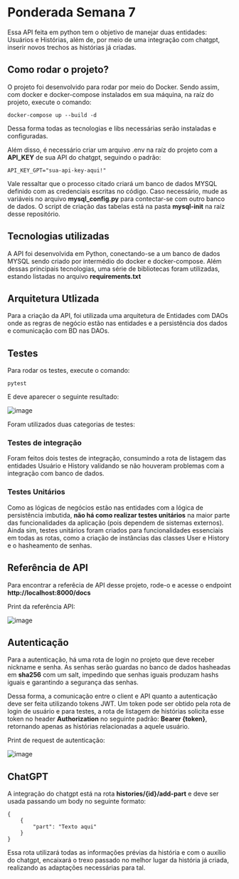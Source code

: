 # Ponderada Semana 7

Essa API feita em python tem o objetivo de manejar duas entidades: Usuários e Histórias, além de, por meio de uma integração com chatgpt, inserir novos trechos as histórias já criadas.

## Como rodar o projeto?

O projeto foi desenvolvido para rodar por meio do Docker. Sendo assim, com docker e docker-compose instalados em sua máquina, na raíz do projeto, execute o comando:

```
docker-compose up --build -d
```

Dessa forma todas as tecnologias e libs necessárias serão instaladas e configuradas.

Além disso, é necessário criar um arquivo .env na raíz do projeto com a **API_KEY** de sua API do chatgpt, seguindo o padrão:

```
API_KEY_GPT="sua-api-key-aqui!"
```

Vale ressaltar que o processo citado criará um banco de dados MYSQL definido com as credenciais escritas no código. Caso necessário, mude as variáveis no arquivo **mysql_config.py** para contectar-se com outro banco de dados. O script de criação das tabelas está na pasta **mysql-init** na raíz desse repositório.

## Tecnologias utilizadas

A API foi desenvolvida em Python, conectando-se a um banco de dados MYSQL sendo criado por intermédio do docker e docker-compose. Além dessas principais tecnologias, uma série de bibliotecas foram utilizadas, estando listadas no arquivo **requirements.txt**

## Arquitetura Utlizada

Para a criação da API, foi utilizada uma arquitetura de Entidades com DAOs onde as regras de negócio estão nas entidades e a persistência dos dados e comunicação com BD nas DAOs.

## Testes

Para rodar os testes, execute o comando:
```
pytest
```

E deve aparecer o seguinte resultado:

![image](https://github.com/RafaelTechio/ponderada-semana-7/assets/110608373/17e36d2e-18b0-4c03-9143-964fc13463ac)


Foram utilizados duas categorias de testes:

### Testes de integração

Foram feitos dois testes de integração, consumindo a rota de listagem das entidades Usuário e History validando se não houveram problemas com a integração com banco de dados.

### Testes Unitários

Como as lógicas de negócios estão nas entidades com a lógica de persistência imbutida, **não há como realizar testes unitários** na maior parte das funcionalidades da aplicação (pois dependem de sistemas externos). Ainda sim, testes unitários foram criados para funcionalidades essenciais em todas as rotas, como a criação de instâncias das classes User e History e o hasheamento de senhas.


## Referência de API

Para encontrar a referêcia de API desse projeto, rode-o e acesse o endpoint **http://localhost:8000/docs**

Print da referência API:

![image](https://github.com/RafaelTechio/ponderada-semana-7/assets/110608373/84ddf68b-5bd5-4601-a3b8-c56d20cd2362)


## Autenticação

Para a autenticação, há uma rota de login no projeto que deve receber nickname e senha. As senhas serão guardas no banco de dados hasheadas em **sha256** com um salt, impedindo que senhas iguais produzam hashs iguais e garantindo a segurança das senhas. 

Dessa forma, a comunicação entre o client e API quanto a autenticação deve ser feita utilizando tokens JWT. Um token pode ser obtido pela rota de login de usuário e para testes, a rota de listagem de histórias solicita esse token no header **Authorization** no seguinte padrão: **Bearer {token}**, retornando apenas as histórias relacionadas a aquele usuário.

Print de request de autenticação:

![image](https://github.com/RafaelTechio/ponderada-semana-7/assets/110608373/7d36cc1b-56db-4c37-bc8a-0b89e0d87c82)


## ChatGPT

A integração do chatgpt está na rota **histories/{id}/add-part** e deve ser usada passando um body no seguinte formato:
```
{
    {
	    "part": "Texto aqui"
    }
}
```

Essa rota utilizará todas as informações prévias da história e com o auxílio do chatgpt, encaixará o trexo passado no melhor lugar da história já criada, realizando as adaptações necessárias para tal.
